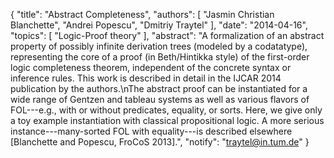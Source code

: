 {
    "title": "Abstract Completeness",
    "authors": [
        "Jasmin Christian Blanchette",
        "Andrei Popescu",
        "Dmitriy Traytel"
    ],
    "date": "2014-04-16",
    "topics": [
        "Logic-Proof theory"
    ],
    "abstract": "A formalization of an abstract property of possibly infinite derivation trees (modeled by a codatatype),  representing the core of a proof (in Beth/Hintikka style) of the first-order logic completeness theorem, independent of the concrete syntax or inference rules. This work is described in detail in the IJCAR 2014 publication by the authors.\nThe abstract proof can be instantiated for a wide range of Gentzen and tableau systems as well as various flavors of FOL---e.g., with or without predicates, equality, or sorts. Here, we give only a toy example instantiation with classical propositional logic. A more serious instance---many-sorted FOL with equality---is described elsewhere [Blanchette and Popescu, FroCoS 2013].",
    "notify": "traytel@in.tum.de"
}